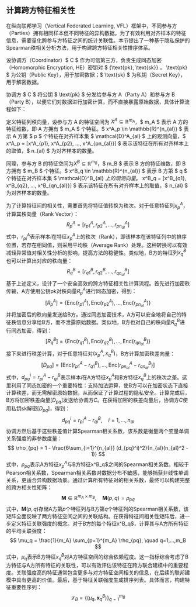 ## 计算跨方特征相关性
在纵向联邦学习（Vertical Federated Learning, VFL）框架中，不同参与方（Parties）拥有相同样本但不同特征的异构数据。为了有效利用对齐样本的特征信息，需要量化跨参与方特征之间的统计关联性。本节提出了一种基于隐私保护的Spearman秩相关分析方法，用于构建跨方特征相关性排序体系。

设协调方（Coordinator）$ C $ 作为可信第三方，负责生成同态加密（Homomorphic Encryption, HE）密钥对 $ \{\text{pk}, \text{sk}\} $，$ \text{pk} $ 为公钥（Public Key），用于加密数据；$ \text{sk} $ 为私钥（Secret Key），用于解密数据。

协调方 $ C $ 将公钥 $ \text{pk} $ 分发给参与方 A（Party A）和参与方 B（Party B），以便它们对数据进行加密计算，而不直接暴露原始数据，具体计算流程如下：

定义特征列秩向量，设参与方 A 的特征空间为 $X^A \subseteq \mathbb{R}^{m_A}$，$ m_A $ 表示 A 方的特征维数，即 A 方拥有 $ m_A $ 个特征。$ x^A_p \in \mathbb{R}^{n_{al}} $ 表示 A 方第 $ p $ 个特征在对齐样本集 $ \mathcal{D}^A_{al} $ 上的观测向量，$ x^A_p = [x^A_{p1}, x^A_{p2}, ..., x^A_{pn_{al}}] $ 表示该特征在所有对齐样本上的取值，$ n_{al} $ 为对齐样本的数量。

同理，参与方 B 的特征空间为$X^B \subseteq \mathbb{R}^{m_B}$，$ m_B $ 表示 B 方的特征维数，即 B 方拥有 $ m_B $ 个特征。$ x^B_q \in \mathbb{R}^{n_{al}} $ 表示 B 方第 $ q $ 个特征在对齐样本集 $ \mathcal{D}^B_{al} $上的观测向量。$ x^B_q = [x^B_{q1}, x^B_{q2}, ..., x^B_{qn_{al}}] $ 表示该特征在所有对齐样本上的取值，$ n_{al} $ 为对齐样本的数量。

为了计算特征间的相关性，需要首先将特征值转换为秩次。对于任意特征列$x^A_p$，计算其秩向量（Rank Vector）：
$$
R^A_p = [r^A_{p1}, r^A_{p2}, ..., r^A_{pn_{al}}]
$$
式中，$r^A_{pi}$表示样本$i$在特征$x^A_p$上的秩次（Rank），即该样本在该特征列中的排序位置，若存在相同值，则采用平均秩（Average Rank）处理。这种转换可以有效减轻异常值对相关性分析的影响，提高方法的稳健性。类似地，B方的特征列$x^B_q$也可以计算出对应的秩向量：
$$
R^B_q = [r^B_{q1}, r^B_{q2}, ..., r^B_{qn_{al}}]
$$
基于上述定义，设计了一个安全高效的跨方特征相关性计算流程。首先进行加密秩传输，A方使用公钥$\text{pk}$对秩向量$R^A_p$进行同态加密，得到：
$$
[R^A_p] = \{\text{Enc}(r^A_{p1}), \text{Enc}(r^A_{p2}), ..., \text{Enc}(r^A_{pn_{al}})\}
$$
并将加密后的秩向量发送给B方。通过同态加密技术，A方可以安全地将自己的特征秩信息分享给B方，而不泄露原始数据。类似地，B方也对自己的秩向量$R^B_q$进行同态加密，得到：
$$
[R^B_q] = \{\text{Enc}(r^B_{q1}), \text{Enc}(r^B_{q2}), ..., \text{Enc}(r^B_{qn_{al}})\}
$$
接下来进行秩差计算，对于任意特征对$(x^A_p, x^B_q)$，B方计算加密秩差向量：
$$
[D_{pq}] = \left[ \text{Enc}(r^A_{p1} - r^B_{q1}), ..., \text{Enc}(r^A_{pn_{al}} - r^B_{qn_{al}}) \right]
$$
式中，$d_{pq}^i = r^A_{pi} - r^B_{qi}$表示样本$i$在A方特征$x^A_p$和B方特征$x^B_q$上的秩次之差。这里利用了同态加密的一个重要特性：支持加法运算，使B方可以在加密状态下直接计算秩差，而无需解密原始数据，从而保证了计算过程的隐私安全。计算完成后，B方将加密秩差向量$[D_{pq}]$发送给协调方$C$。在获得加密的秩差向量后，协调方$C$使用私钥$\text{sk}$解密$[D_{pq}]$，得到：
$$
d_{pq}^i = r^A_{pi} - r^B_{qi}, \quad i = 1, ..., n_{al}
$$
协调方然后基于这些秩差值计算Spearman相关系数，该系数是衡量两个变量单调关系强度的非参数度量：
$$
\rho_{pq} = 1 - \frac{6\sum_{i=1}^{n_{al}} (d_{pq}^i)^2}{n_{al}(n_{al}^2 - 1)}
$$
式中，$\rho_{pq}$表示A方特征$x^A_p$与B方特征x^B_q$之间的Spearman相关系数。相较于Pearson相关系数，Spearman相关系数对数据分布不敏感，能够捕获非线性单调关系，更适合异构数据场景。通过计算所有特征对的相关系数，最终可以构建完整的跨方相关性矩阵：
$$
\mathbf{M} \in \mathbb{R}^{m_A \times m_B}, \quad \mathbf{M}(p,q) = \rho_{pq}
$$
式中，$\mathbf{M}(p,q)$存储A方第$p$个特征列与B方第$q$个特征列的Spearman相关系数，该矩阵全面反映了两方特征空间之间的关联结构。在获得特征间相关性矩阵后，进一步定义特征关联强度的概念。对于B方的每个特征x^B_q$，计算其与A方所有特征的平均关联强度：
$$
\mu_q = \frac{1}{m_A} \sum_{p=1}^{m_A} \rho_{pq}, \quad q=1,...,m_B
$$
式中，$\mu_q$表示B方特征$x^B_q$对A方特征空间的综合依赖程度。这一指标综合考虑了B方特征与A方所有特征的关联性，可以有效评估该特征在跨方联合建模中的重要程度。关联强度高的特征通常包含更多与对方特征空间相关的信息，在后续的联邦建模中具有更高的价值。最后，基于特征关联强度生成排序列表。具体而言，构建特征重要性序列：
$$
\mathcal{L}_B = \{(\mu_q, \mathbf{x}^B_q)\}_{q=1}^{m_B}
$$

